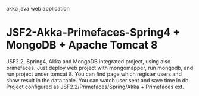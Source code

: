 akka java web application

# JSF2-Akka-Primefaces-Spring4 + MongoDB + Apache Tomcat 8
JSF2.2, Spring4, Akka and MongoDB integrated project, using also primefaces.
Just deploy web project with mongomapper, run mongodb, and run project under tomcat 8.
You can find page which register users and show result in the data table.
You can watch user sent and save time in db.
Project configured as JSF2.2/Primefaces/Spring/Akka + Primefaces ext.

